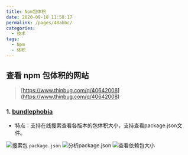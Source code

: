 ```yaml
---
title: Npm包体积
date: 2020-09-18 11:58:17
permalink: /pages/48abbc/
categories:
  - 技术
tags:
  - Npm
  - 体积
---
```


## 查看 npm 包体积的网站

> [https://www.thinbug.com/q/40642008](https://www.thinbug.com/q/40642008)

### 1. [bundlephobia](https://bundlephobia.com/)

- 特点：支持在线搜索查看各版本的包体积大小，支持查看package.json文件。

![搜索包](/images/npm/npm-size-1.png)
`package.json`
![分析package.json](/images/npm/npm-size-2.png)
![查看依赖包大小](/images/npm/npm-size-3.png)
